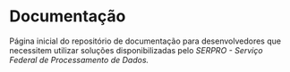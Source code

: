 # Documentação
Página inicial do repositório de documentação para desenvolvedores que necessitem utilizar soluções disponibilizadas pelo *SERPRO - Serviço Federal de Processamento de Dados.*


